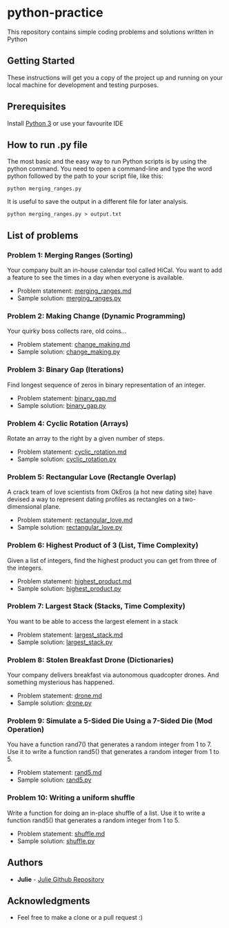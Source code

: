 # python-practice
This repository contains simple coding problems and solutions written in Python

## Getting Started
These instructions will get you a copy of the project up and running on your local machine for development and testing purposes.

## Prerequisites
Install [Python 3](https://www.python.org/downloads/) or use your favourite IDE

## How to run .py file
The most basic and the easy way to run Python scripts is by using the python command.
You need to open a command-line and type the word python followed by the path to your script file, like this:
```
python merging_ranges.py
```
It is useful to save the output in a different file for later analysis.
```
python merging_ranges.py > output.txt
```

## List of problems
### Problem 1: Merging Ranges (Sorting)
Your company built an in-house calendar tool called HiCal.
You want to add a feature to see the times in a day when everyone is available.
* Problem statement: [merging_ranges.md](https://github.com/juliehub/python-practice/blob/master/merging_ranges.md)
* Sample solution: [merging_ranges.py](https://github.com/juliehub/python-practice/blob/master/merging_ranges.py)

### Problem 2: Making Change (Dynamic Programming)
Your quirky boss collects rare, old coins...
* Problem statement: [change_making.md](https://github.com/juliehub/python-practice/blob/master/change_making.md)
* Sample solution: [change_making.py](https://github.com/juliehub/python-practice/blob/master/change_making.py)

### Problem 3: Binary Gap (Iterations)
Find longest sequence of zeros in binary representation of an integer.
* Problem statement: [binary_gap.md](https://github.com/juliehub/python-practice/blob/master/binary_gap.md)
* Sample solution: [binary_gap.py](https://github.com/juliehub/python-practice/blob/master/binary_gap.py)

### Problem 4: Cyclic Rotation (Arrays)
Rotate an array to the right by a given number of steps.
* Problem statement: [cyclic_rotation.md](https://github.com/juliehub/python-practice/blob/master/cyclic_rotation.md)
* Sample solution: [cyclic_rotation.py](https://github.com/juliehub/python-practice/blob/master/cyclic_rotation.py)

### Problem 5: Rectangular Love (Rectangle Overlap)
A crack team of love scientists from OkEros (a hot new dating site) have devised a way to represent dating profiles as rectangles on a two-dimensional plane.
* Problem statement: [rectangular_love.md](https://github.com/juliehub/python-practice/blob/master/rectangular_love.md)
* Sample solution: [rectangular_love.py](https://github.com/juliehub/python-practice/blob/master/rectangular_love.py)


### Problem 6: Highest Product of 3 (List, Time Complexity)
Given a list of integers, find the highest product you can get from three of the integers.
* Problem statement: [highest_product.md](https://github.com/juliehub/python-practice/blob/master/highest_product.md)
* Sample solution: [highest_product.py](https://github.com/juliehub/python-practice/blob/master/highest_product.py)


### Problem 7: Largest Stack (Stacks, Time Complexity)
You want to be able to access the largest element in a stack
* Problem statement: [largest_stack.md](https://github.com/juliehub/python-practice/blob/master/largest_stack.md)
* Sample solution: [largest_stack.py](https://github.com/juliehub/python-practice/blob/master/largest_stack.py)


### Problem 8: Stolen Breakfast Drone (Dictionaries)
Your company delivers breakfast via autonomous quadcopter drones. And something mysterious has happened.
* Problem statement: [drone.md](https://github.com/juliehub/python-practice/blob/master/drone.md)
* Sample solution: [drone.py](https://github.com/juliehub/python-practice/blob/master/drone.py)


### Problem 9: Simulate a 5-Sided Die Using a 7-Sided Die (Mod Operation)
You have a function rand7() that generates a random integer from 1 to 7.
Use it to write a function rand5() that generates a random integer from 1 to 5.
* Problem statement: [rand5.md](https://github.com/juliehub/python-practice/blob/master/rand5.md)
* Sample solution: [rand5.py](https://github.com/juliehub/python-practice/blob/master/rand5.py)


### Problem 10: Writing a uniform shuffle
Write a function for doing an in-place shuffle of a list.
Use it to write a function rand5() that generates a random integer from 1 to 5.
* Problem statement: [shuffle.md](https://github.com/juliehub/python-practice/blob/master/shuffle.md)
* Sample solution: [shuffle.py](https://github.com/juliehub/python-practice/blob/master/shuffle.py)

## Authors

* **Julie** - [Julie Github Repository](https://github.com/juliehub)

## Acknowledgments

* Feel free to make a clone or a pull request :)
